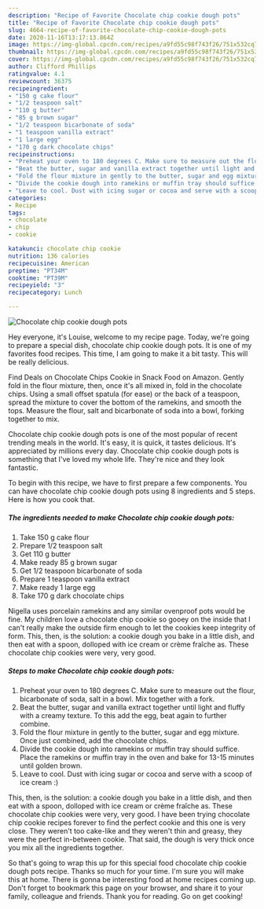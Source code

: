 ```yaml
---
description: "Recipe of Favorite Chocolate chip cookie dough pots"
title: "Recipe of Favorite Chocolate chip cookie dough pots"
slug: 4664-recipe-of-favorite-chocolate-chip-cookie-dough-pots
date: 2020-11-16T13:17:13.864Z
image: https://img-global.cpcdn.com/recipes/a9fd55c98f743f26/751x532cq70/chocolate-chip-cookie-dough-pots-recipe-main-photo.jpg
thumbnail: https://img-global.cpcdn.com/recipes/a9fd55c98f743f26/751x532cq70/chocolate-chip-cookie-dough-pots-recipe-main-photo.jpg
cover: https://img-global.cpcdn.com/recipes/a9fd55c98f743f26/751x532cq70/chocolate-chip-cookie-dough-pots-recipe-main-photo.jpg
author: Clifford Phillips
ratingvalue: 4.1
reviewcount: 36375
recipeingredient:
- "150 g cake flour"
- "1/2 teaspoon salt"
- "110 g butter"
- "85 g brown sugar"
- "1/2 teaspoon bicarbonate of soda"
- "1 teaspoon vanilla extract"
- "1 large egg"
- "170 g dark chocolate chips"
recipeinstructions:
- "Preheat your oven to 180 degrees C. Make sure to measure out the flour, bicarbonate of soda, salt in a bowl. Mix together with a fork."
- "Beat the butter, sugar and vanilla extract together until light and fluffy with a creamy texture. To this add the egg, beat again to further combine."
- "Fold the flour mixture in gently to the butter, sugar and egg mixture. Once just combined, add the chocolate chips."
- "Divide the cookie dough into ramekins or muffin tray should suffice. Place the ramekins or muffin tray in the oven and bake for 13-15 minutes until golden brown."
- "Leave to cool. Dust with icing sugar or cocoa and serve with a scoop of ice cream :)"
categories:
- Recipe
tags:
- chocolate
- chip
- cookie

katakunci: chocolate chip cookie 
nutrition: 136 calories
recipecuisine: American
preptime: "PT34M"
cooktime: "PT39M"
recipeyield: "3"
recipecategory: Lunch

---
```



![Chocolate chip cookie dough pots](https://img-global.cpcdn.com/recipes/a9fd55c98f743f26/751x532cq70/chocolate-chip-cookie-dough-pots-recipe-main-photo.jpg)

Hey everyone, it's Louise, welcome to my recipe page. Today, we're going to prepare a special dish, chocolate chip cookie dough pots. It is one of my favorites food recipes. This time, I am going to make it a bit tasty. This will be really delicious.

Find Deals on Chocolate Chips Cookie in Snack Food on Amazon. Gently fold in the flour mixture, then, once it&#39;s all mixed in, fold in the chocolate chips. Using a small offset spatula (for ease) or the back of a teaspoon, spread the mixture to cover the bottom of the ramekins, and smooth the tops. Measure the flour, salt and bicarbonate of soda into a bowl, forking together to mix.

Chocolate chip cookie dough pots is one of the most popular of recent trending meals in the world. It's easy, it is quick, it tastes delicious. It's appreciated by millions every day. Chocolate chip cookie dough pots is something that I've loved my whole life. They're nice and they look fantastic.


To begin with this recipe, we have to first prepare a few components. You can have chocolate chip cookie dough pots using 8 ingredients and 5 steps. Here is how you cook that.

<!--inarticleads1-->

##### The ingredients needed to make Chocolate chip cookie dough pots:

1. Take 150 g cake flour
1. Prepare 1/2 teaspoon salt
1. Get 110 g butter
1. Make ready 85 g brown sugar
1. Get 1/2 teaspoon bicarbonate of soda
1. Prepare 1 teaspoon vanilla extract
1. Make ready 1 large egg
1. Take 170 g dark chocolate chips


Nigella uses porcelain ramekins and any similar ovenproof pots would be fine. My children love a chocolate chip cookie so gooey on the inside that I can&#39;t really make the outside firm enough to let the cookies keep integrity of form. This, then, is the solution: a cookie dough you bake in a little dish, and then eat with a spoon, dolloped with ice cream or crème fraîche as. These chocolate chip cookies were very, very good. 

<!--inarticleads2-->

##### Steps to make Chocolate chip cookie dough pots:

1. Preheat your oven to 180 degrees C. Make sure to measure out the flour, bicarbonate of soda, salt in a bowl. Mix together with a fork.
1. Beat the butter, sugar and vanilla extract together until light and fluffy with a creamy texture. To this add the egg, beat again to further combine.
1. Fold the flour mixture in gently to the butter, sugar and egg mixture. Once just combined, add the chocolate chips.
1. Divide the cookie dough into ramekins or muffin tray should suffice. Place the ramekins or muffin tray in the oven and bake for 13-15 minutes until golden brown.
1. Leave to cool. Dust with icing sugar or cocoa and serve with a scoop of ice cream :)


This, then, is the solution: a cookie dough you bake in a little dish, and then eat with a spoon, dolloped with ice cream or crème fraîche as. These chocolate chip cookies were very, very good. I have been trying chocolate chip cookie recipes forever to find the perfect cookie and this one is very close. They weren&#39;t too cake-like and they weren&#39;t thin and greasy, they were the perfect in-between cookie. That said, the dough is very thick once you mix all the ingredients together. 

So that's going to wrap this up for this special food chocolate chip cookie dough pots recipe. Thanks so much for your time. I'm sure you will make this at home. There is gonna be interesting food at home recipes coming up. Don't forget to bookmark this page on your browser, and share it to your family, colleague and friends. Thank you for reading. Go on get cooking!
